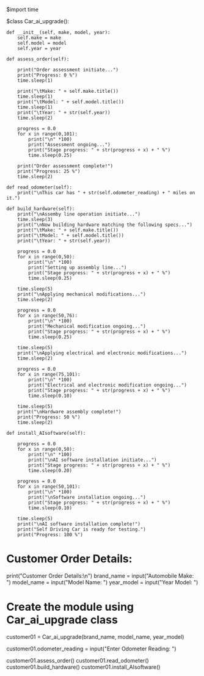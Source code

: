 $import time

$class Car_ai_upgrade():

	def __init__(self, make, model, year):
		self.make = make
		self.model = model
		self.year = year

	def assess_order(self):

		print("Order assessment initiate...")
		print("Progress: 0 %")
		time.sleep(1)

		print("\tMake: " + self.make.title())
		time.sleep(1)
		print("\tModel: " + self.model.title())
		time.sleep(1)
		print("\tYear: " + str(self.year))
		time.sleep(2)

		progress = 0.0
		for x in range(0,101):
			print("\n" *100)
			print("Assessment ongoing...")
			print("Stage progress: " + str(progress + x) + " %")
			time.sleep(0.25)

		print("Order assessment complete!")
		print("Progress: 25 %")
		time.sleep(2)

	def read_odometer(self):
		print("\nThis car has " + str(self.odometer_reading) + " miles on it.")

	def build_hardware(self):
		print("\nAssemby line operation initiate...")
		time.sleep(3)
		print("\nNow building hardware matching the following specs...")
		print("\tMake: " + self.make.title())
		print("\tModel: " + self.model.title())
		print("\tYear: " + str(self.year))

		progress = 0.0
		for x in range(0,50):
			print("\n" *100)
			print("Setting up assembly line...")
			print("Stage progress: " + str(progress + x) + " %")
			time.sleep(0.25)

		time.sleep(5)
		print("\nApplying mechanical modifications...")
		time.sleep(2)

		progress = 0.0
		for x in range(50,76):
			print("\n" *100)
			print("Mechanical modification ongoing...")
			print("Stage progress: " + str(progress + x) + " %")
			time.sleep(0.25)

		time.sleep(5)
		print("\nApplying electrical and electronic modifications...")
		time.sleep(2)

		progress = 0.0
		for x in range(75,101):
			print("\n" *100)
			print("Electrical and electronic modification ongoing...")
			print("Stage progress: " + str(progress + x) + " %")
			time.sleep(0.10)

		time.sleep(5)
		print("\nHardware assembly complete!")
		print("Progress: 50 %")
		time.sleep(2)

	def install_AIsoftware(self):

		progress = 0.0
		for x in range(0,50):
			print("\n" *100)
			print("\nAI software installation initiate...")
			print("Stage progress: " + str(progress + x) + " %")
			time.sleep(0.20)

		progress = 0.0
		for x in range(50,101):
			print("\n" *100)
			print("\nSoftware installation ongoing...")
			print("Stage progress: " + str(progress + x) + " %")
			time.sleep(0.10)

		time.sleep(5)
		print("\nAI software installation complete!")
		print("Self Driving Car is ready for testing.")
		print("Progress: 100 %")

# Customer Order Details:
print("Customer Order Details:\n")
brand_name = input("Automobile Make: ")
model_name = input("Model Name: ")
year_model = input("Year Model: ")

# Create the module using Car_ai_upgrade class
customer01 = Car_ai_upgrade(brand_name, model_name, year_model)

customer01.odometer_reading = input("Enter Odometer Reading: ")

customer01.assess_order()
customer01.read_odometer()
customer01.build_hardware()
customer01.install_AIsoftware()
